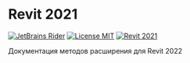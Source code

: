 # Revit 2021

[![JetBrains Rider](https://img.shields.io/badge/JetBrains-Rider-blue.svg)](https://www.jetbrains.com/rider)
[![License MIT](https://img.shields.io/badge/License-MIT-blue.svg)](https://en.wikipedia.org/wiki/MIT_License)
[![Revit 2021](https://img.shields.io/badge/Revit-2021-blue.svg)](https://www.autodesk.com/products/revit/overview)

Документация методов расширения для Revit 2022